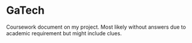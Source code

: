 # GaTech
Coursework document on my project. Most likely without answers due to academic requirement but might include clues.
